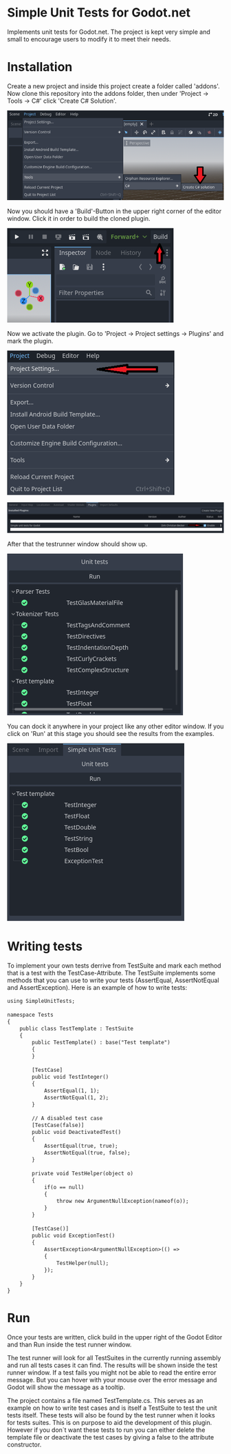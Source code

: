 # Simple Unit Tests for Godot.net
Implements unit tests for Godot.net. The project is kept very simple and small to encourage users to modify it to meet their needs.

# Installation
Create a new project and inside this project create a folder called 'addons'. Now clone this repository into the addons folder, then 
under 'Project -> Tools -> C#' click 'Create C# Solution'.

![Project settings](images/CreateSolution.png)

Now you should have a 'Build'-Button in the upper right corner of the editor window. Click it in order to build the cloned plugin. 

![Project settings](images/Build.png)

Now we activate the plugin. Go to 'Project -> Project settings -> Plugins' and mark the plugin. 

![Project settings](images/ProjectSettings.png)

![Project settings](images/Plugins.png)

After that the testrunner window should show up.

![Project settings](images/TestRunner.png)

You can dock it anywhere in your project like any other editor window. If you click on 'Run' at this stage you should see the results from
the examples.

![Project settings](images/FirstRun.png)


# Writing tests
To implement your own tests derrive from TestSuite and mark each method that is a test with the TestCase-Attribute. 
The TestSuite implements some methods that you can use to write your tests (AssertEqual, AssertNotEqual and AssertException). 
Here is an example of how to write tests: 

```
using SimpleUnitTests;

namespace Tests
{
    public class TestTemplate : TestSuite
    {
        public TestTemplate() : base("Test template")
        {
        }

        [TestCase]
        public void TestInteger()
        {
            AssertEqual(1, 1);
            AssertNotEqual(1, 2);
        }

        // A disabled test case
        [TestCase(false)]
        public void DeactivatedTest()
        {
            AssertEqual(true, true);
            AssertNotEqual(true, false);
        }

        private void TestHelper(object o)
        {
            if(o == null)
            {
                throw new ArgumentNullException(nameof(o));
            }
        }

        [TestCase()]
        public void ExceptionTest()
        {
            AssertException<ArgumentNullException>(() =>
            {
                TestHelper(null);
            });
        }
    }
}
```

# Run
Once your tests are written, click build in the upper right of the Godot Editor and than Run inside the test runner window. 

The test runner will look for all TestSuites in the currently running assembly and run all tests cases it can find. The results will be shown
inside the test runner window. If a test fails you might not be able to read the entire error message. But you can hover with your mouse over
the error message and Godot will show the message as a tooltip. 

The project contains a file named TestTemplate.cs. This serves as an example on how to write test cases and is itself
a TestSuite to test the unit tests itself. These tests will also be found by the test runner when it looks for tests suites. This is on purpose
to aid the development of this plugin. However if you don´t want these tests to run you can either delete the template file or deactivate 
the test cases by giving a false to the attribute constructor. 

